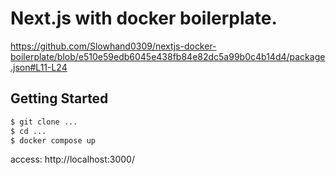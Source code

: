 # Next.js with docker boilerplate.

https://github.com/Slowhand0309/nextjs-docker-boilerplate/blob/e510e59edb6045e438fb84e82dc5a99b0c4b14d4/package.json#L11-L24

## Getting Started

```sh
$ git clone ...
$ cd ...
$ docker compose up
```

access: http://localhost:3000/

